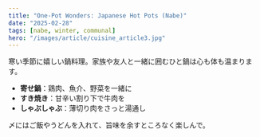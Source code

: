 ```yaml
---
title: "One-Pot Wonders: Japanese Hot Pots (Nabe)"
date: "2025-02-28"
tags: [nabe, winter, communal]
hero: "/images/article/cuisine_article3.jpg"
---
```


寒い季節に嬉しい鍋料理。家族や友人と一緒に囲むひと鍋は心も体も温まります。

- **寄せ鍋**：鶏肉、魚介、野菜を一緒に  
- **すき焼き**：甘辛い割り下で牛肉を  
- **しゃぶしゃぶ**：薄切り肉をさっと湯通し  

〆にはご飯やうどんを入れて、旨味を余すところなく楽しんで。

